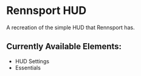 # Rennsport HUD
 A recreation of the simple HUD that Rennsport has.  

## Currently Available Elements:
- HUD Settings
- Essentials
